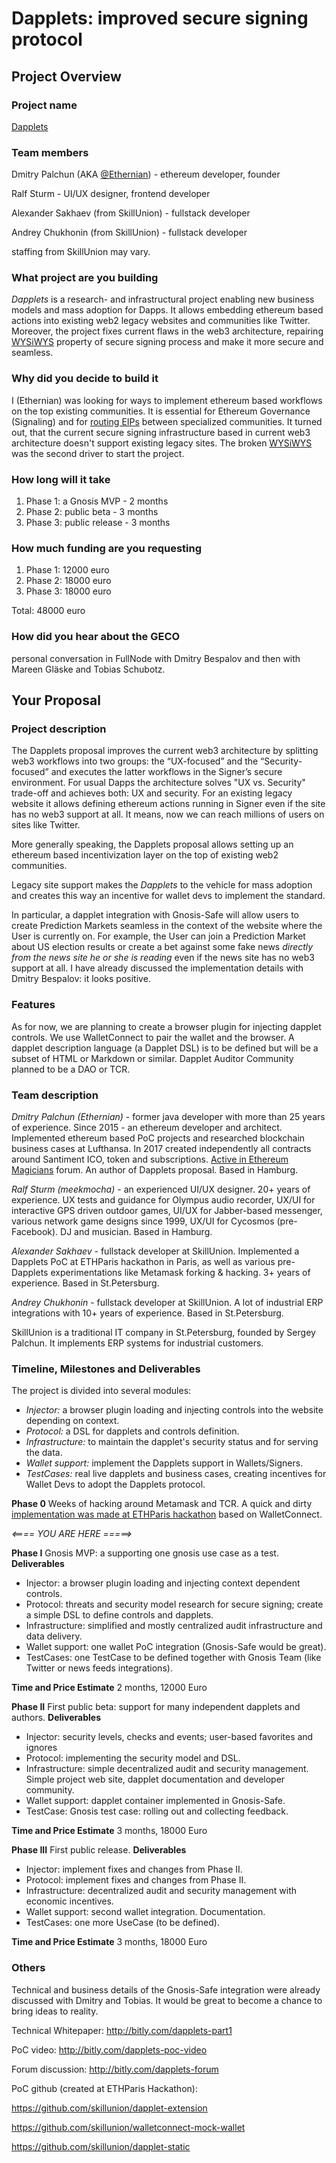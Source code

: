 # Dapplets: improved secure signing protocol

## Project Overview

### Project name

[Dapplets](https://medium.com/@Ethernian/dapplets-part-1-introduce-new-dapp-architecture-for-better-ux-and-security-75a4881b4765)

### Team members

Dmitry Palchun (AKA [@Ethernian](https://ethereum-magicians.org/u/ethernian)) - ethereum developer, founder

Ralf Sturm - UI/UX designer, frontend developer

Alexander Sakhaev (from SkillUnion) - fullstack developer

Andrey Chukhonin (from SkillUnion) - fullstack developer

staffing from SkillUnion may vary.

### What project are you building
*Dapplets* is a research- and infrastructural project enabling new business models and mass adoption for Dapps. It allows embedding ethereum based actions into existing web2 legacy websites and communities like Twitter. Moreover, the project fixes current flaws in the web3 architecture, repairing [WYSiWYS](https://en.wikipedia.org/wiki/WYSIWYS) property of secure signing process and make it more secure and seamless.

### Why did you decide to build it
I (Ethernian) was looking for ways to implement ethereum based workflows on the top existing communities. It is essential for Ethereum Governance (Signaling) and for [routing EIPs](https://ethereum-magicians.org/t/decentralizing-eip-workflow/1525)  between specialized communities. It turned out, that the current secure signing infrastructure based in current web3 architecture doesn't support existing legacy sites.
The broken [WYSiWYS](https://en.wikipedia.org/wiki/WYSIWYS) was the second driver to start the project.
  

### How long will it take

1. Phase 1: a Gnosis MVP - 2 months
1. Phase 2: public beta - 3 months
1. Phase 3: public release - 3 months

  

### How much funding are you requesting
1. Phase 1: 12000 euro
1. Phase 2: 18000 euro
1. Phase 3: 18000 euro

Total: 48000 euro


### How did you hear about the GECO

personal conversation in FullNode with Dmitry Bespalov and then with Mareen Gläske and Tobias Schubotz.

## Your Proposal

### Project description

The Dapplets proposal improves the current web3 architecture by splitting web3 workflows into two groups: the “UX-focused” and the “Security-focused” and executes the latter workflows in the Signer’s secure environment. For usual Dapps the architecture solves "UX vs. Security" trade-off and achieves both: UX and security. For an existing legacy website it allows defining ethereum actions running in Signer even if the site has no web3 support at all. It means, now we can reach millions of users on sites like Twitter. 

More generally speaking, the Dapplets proposal allows setting up an ethereum based incentivization layer on the top of existing web2 communities.

Legacy site support makes the _Dapplets_ to the vehicle for mass adoption and creates this way an incentive for wallet devs to implement the standard.

In particular, a dapplet integration with Gnosis-Safe will allow users to create Prediction Markets seamless in the context of the website where the User is currently on. For example, the User can join a Prediction Market about US election results or create a bet against some fake news _directly from the news site he or she is reading_ even if the news site has no web3 support at all. I have already discussed the implementation details with Dmitry Bespalov: it looks positive.

### Features

As for now, we are planning to create a browser plugin for injecting dapplet controls. We use WalletConnect to pair the wallet and the browser. A dapplet description language (a Dapplet DSL) is to be defined but will be a subset of HTML or Markdown or similar.
Dapplet Auditor Community planned to be a DAO or TCR.

### Team description

*Dmitry Palchun (Ethernian)* - former java developer with more than 25 years of experience. Since 2015 - an ethereum developer and architect. Implemented ethereum based PoC projects and researched blockchain business cases at Lufthansa. In 2017 created independently all contracts around Santiment ICO, token and subscriptions. [Active in Ethereum Magicians](https://ethereum-magicians.org/u/ethernian) forum. An author of Dapplets proposal.
Based in Hamburg.


*Ralf Sturm (meekmocha)* - an experienced UI/UX designer. 20+ years of experience.
UX tests and guidance for Olympus audio recorder, UX/UI for interactive GPS driven outdoor games, UI/UX for Jabber-based messenger, various network game designs since 1999, UX/UI for Cycosmos (pre-Facebook).
DJ and musician. 
Based in Hamburg.

*Alexander Sakhaev* - fullstack developer at SkillUnion. Implemented a Dapplets PoC at ETHParis hackathon in Paris, as well as various pre-Dapplets experimentations like Metamask forking & hacking. 3+ years of experience.
Based in St.Petersburg.

*Andrey Chukhonin* - fullstack developer at SkillUnion. A lot of industrial ERP integrations with 10+ years of experience.
Based in St.Petersburg.


SkillUnion is a traditional IT company in St.Petersburg, founded by Sergey Palchun. It implements ERP systems for industrial customers.

### Timeline, Milestones and Deliverables

The project is divided into several modules:

* *Injector:* a browser plugin loading and injecting controls into the website depending on context.
* *Protocol:* a DSL for dapplets and controls definition.
* *Infrastructure:* to maintain the dapplet's security status and for serving the data.
* *Wallet support:* implement the Dapplets support in Wallets/Signers.
* *TestCases:* real live dapplets and business cases, creating incentives for Wallet Devs to adopt the Dapplets protocol.
  

**Phase 0** 
Weeks of hacking around Metamask and TCR.
A quick and dirty [implementation was made at ETHParis hackathon](https://twitter.com/Ethernian/status/1104596777519452160) based on WalletConnect. 

*<==== YOU ARE HERE =====>*

**Phase I** 
Gnosis MVP: a supporting one gnosis use case as a test.
**Deliverables**
* Injector: a browser plugin loading and injecting context dependent controls.
* Protocol: threats and security model research for secure signing; create a simple DSL to define controls and dapplets.
* Infrastructure: simplified and mostly centralized audit infrastructure and data delivery.
* Wallet support: one wallet PoC integration (Gnosis-Safe would be great).
* TestCases: one TestCase to be defined together with Gnosis Team 
(like Twitter or news feeds integrations).  

**Time and Price Estimate** 
2 months, 12000 Euro

  

**Phase II** 
First public beta: support for many independent dapplets and authors. 
**Deliverables**
* Injector: security levels, checks and events; user-based favorites and ignores
* Protocol: implementing the security model and DSL.
* Infrastructure: simple decentralized audit and security management. Simple project web site, dapplet documentation and developer community.
* Wallet support: dapplet container implemented in Gnosis-Safe.
* TestCase: Gnosis test case: rolling out and collecting feedback.

**Time and Price Estimate** 
3 months, 18000 Euro
  

**Phase III** 
First public release.
**Deliverables**
* Injector: implement fixes and changes from Phase II.
* Protocol: implement fixes and changes from Phase II.
* Infrastructure: decentralized audit and security management with economic incentives.
* Wallet support: second wallet integration. Documentation.
* TestCases: one more UseCase (to be defined).

**Time and Price Estimate** 
3 months, 18000 Euro
  

### Others

Technical and business details of the Gnosis-Safe integration were already discussed with Dmitry and Tobias. 
It would be great to become a chance to bring ideas to reality. 

Technical Whitepaper: http://bitly.com/dapplets-part1

PoC video: http://bitly.com/dapplets-poc-video

Forum discussion: http://bitly.com/dapplets-forum


PoC github (created at ETHParis Hackathon):

https://github.com/skillunion/dapplet-extension

https://github.com/skillunion/walletconnect-mock-wallet

https://github.com/skillunion/dapplet-static

